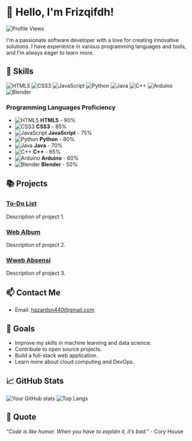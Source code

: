# 👋 Hello, I'm Frizqifdh!

![Profile Views](https://komarev.com/ghpvc/?username=yourusername&color=blueviolet)

I'm a passionate software developer with a love for creating innovative solutions. I have experience in various programming languages and tools, and I'm always eager to learn more.

## 🔧 Skills

![HTML5](https://img.shields.io/badge/-HTML5-E34F26?style=flat&logo=html5&logoColor=white)
![CSS3](https://img.shields.io/badge/-CSS3-1572B6?style=flat&logo=css3&logoColor=white)
![JavaScript](https://img.shields.io/badge/-JavaScript-F7DF1E?style=flat&logo=javascript&logoColor=black)
![Python](https://img.shields.io/badge/-Python-3776AB?style=flat&logo=python&logoColor=white)
![Java](https://img.shields.io/badge/-Java-007396?style=flat&logo=java&logoColor=white)
![C++](https://img.shields.io/badge/-C++-00599C?style=flat&logo=c%2B%2B&logoColor=white)
![Arduino](https://img.shields.io/badge/-Arduino-00979D?style=flat&logo=arduino&logoColor=white)
![Blender](https://img.shields.io/badge/-Blender-F5792A?style=flat&logo=blender&logoColor=white)

### Programming Languages Proficiency

- ![HTML5](https://img.shields.io/badge/-HTML5-E34F26?style=flat&logo=html5&logoColor=white) **HTML5** - 90%
- ![CSS3](https://img.shields.io/badge/-CSS3-1572B6?style=flat&logo=css3&logoColor=white) **CSS3** - 85%
- ![JavaScript](https://img.shields.io/badge/-JavaScript-F7DF1E?style=flat&logo=javascript&logoColor=black) **JavaScript** - 75%
- ![Python](https://img.shields.io/badge/-Python-3776AB?style=flat&logo=python&logoColor=white) **Python** - 80%
- ![Java](https://img.shields.io/badge/-Java-007396?style=flat&logo=java&logoColor=white) **Java** - 70%
- ![C++](https://img.shields.io/badge/-C++-00599C?style=flat&logo=c%2B%2B&logoColor=white) **C++** - 65%
- ![Arduino](https://img.shields.io/badge/-Arduino-00979D?style=flat&logo=arduino&logoColor=white) **Arduino** - 60%
- ![Blender](https://img.shields.io/badge/-Blender-F5792A?style=flat&logo=blender&logoColor=white) **Blender** - 50%

## 📚 Projects

### [To-Do List]([https://github.com/yourusername/project1](https://github.com/Frizqifdh/todolist.simple.github.io))
Description of project 1.

### [Web Album]([https://github.com/yourusername/project2](https://github.com/Frizqifdh/Websitealbum))
Description of project 2.

### [Wweb Absensi]([https://github.com/yourusername/project3](https://github.com/Frizqifdh/Absensiweb))
Description of project 3.

## 📫 Contact Me

- Email: hazardon440@gmail.com

## 🎯 Goals

- Improve my skills in machine learning and data science.
- Contribute to open source projects.
- Build a full-stack web application.
- Learn more about cloud computing and DevOps.

## 📈 GitHub Stats

![Your GitHub stats](https://github-readme-stats.vercel.app/api?username=yourusername&show_icons=true&theme=radical)
![Top Langs](https://github-readme-stats.vercel.app/api/top-langs/?username=yourusername&layout=compact&theme=radical)

## 💬 Quote

_"Code is like humor. When you have to explain it, it’s bad."_ - Cory House
